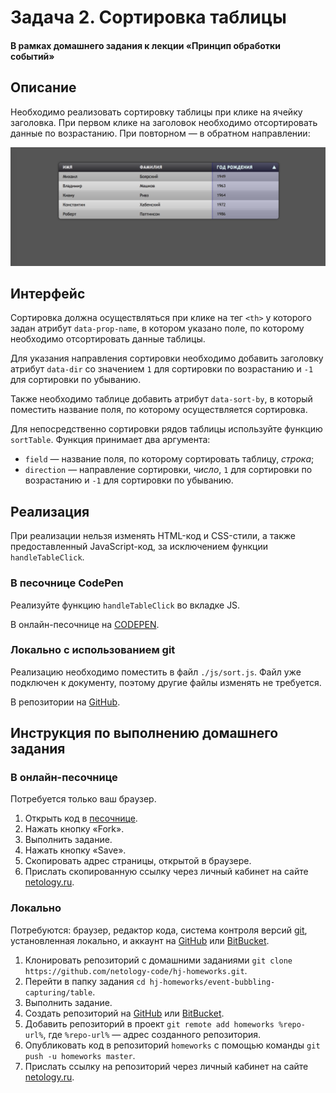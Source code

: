 # Задача 2. Сортировка таблицы

#### В рамках домашнего задания к лекции «Принцип обработки событий»

## Описание

Необходимо реализовать сортировку таблицы при клике на ячейку заголовка. При первом клике на заголовок необходимо отсортировать данные по возрастанию. При повторном — в обратном направлении:

![Таблица](./res/preview.png)

## Интерфейс

Сортировка должна осуществляться при клике на тег `<th>` у которого задан атрибут `data-prop-name`, в котором указано поле, по которому необходимо отсортировать данные таблицы.

Для указания направления сортировки необходимо добавить заголовку атрибут `data-dir` со значением `1` для сортировки по возрастанию и `-1` для сортировки по убыванию.

Также необходимо таблице добавить атрибут `data-sort-by`, в который поместить название поля, по которому осуществляется сортировка.

Для непосредственно сортировки рядов таблицы используйте функцию `sortTable`. Функция принимает два аргумента:
- `field` — название поля, по которому сортировать таблицу, _строка_;
- `direction` — направление сортировки, _число_, `1` для сортировки по возрастанию и `-1` для сортировки по убыванию.

## Реализация

При реализации нельзя изменять HTML-код и CSS-стили, а также предоставленный JavaScript-код, за исключением функции `handleTableClick`.

### В песочнице CodePen

Реализуйте функцию `handleTableClick` во вкладке JS.

В онлайн-песочнице на [CODEPEN](https://codepen.io/Netology/pen/KZBeZY).

### Локально с использованием git

Реализацию необходимо поместить в файл `./js/sort.js`. Файл уже подключен к документу, поэтому другие файлы изменять не требуется.

В репозитории на [GitHub](https://github.com/netology-code/hj-homeworks/tree/master/event-bubbling-capturing/table/).

## Инструкция по выполнению домашнего задания

### В онлайн-песочнице

Потребуется только ваш браузер.

1. Открыть код в [песочнице](https://codepen.io/Netology/pen/KZBeZY).
2. Нажать кнопку «Fork».
3. Выполнить задание.
4. Нажать кнопку «Save».
5. Скопировать адрес страницы, открытой в браузере.
6. Прислать скопированную ссылку через личный кабинет на сайте [netology.ru](http://netology.ru/).    

### Локально

Потребуются: браузер, редактор кода, система контроля версий [git](https://git-scm.com), установленная локально, и аккаунт на [GitHub](https://github.com/) или [BitBucket](https://bitbucket.org/).

1. Клонировать репозиторий с домашними заданиями `git clone https://github.com/netology-code/hj-homeworks.git`.
2. Перейти в папку задания `cd hj-homeworks/event-bubbling-capturing/table`.
3. Выполнить задание.
4. Создать репозиторий на [GitHub](https://github.com/) или [BitBucket](https://bitbucket.org/).
5. Добавить репозиторий в проект `git remote add homeworks %repo-url%`, где `%repo-url%` — адрес созданного репозитория.
6. Опубликовать код в репозиторий `homeworks` с помощью команды `git push -u homeworks master`.
7. Прислать ссылку на репозиторий через личный кабинет на сайте [netology.ru](http://netology.ru/).
